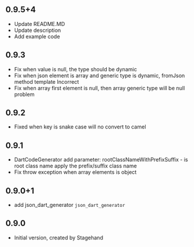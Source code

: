 ## 0.9.5+4
- Update README.MD
- Update description
- Add example code

## 0.9.3
- Fix when value is null, the type should be dynamic
- Fix when json element is array and generic type is dynamic, fromJson method template Incorrect
- Fix when array first element is null, then array generic type will be null problem

## 0.9.2
- Fixed when key is snake case will no convert to camel

## 0.9.1

- DartCodeGenerator add parameter: 
    rootClassNameWithPrefixSuffix - is root class name apply the prefix/suffix class name
- Fix throw exception when array elements is object 

## 0.9.0+1

- add json_dart_generator `json_dart_generator`

## 0.9.0

- Initial version, created by Stagehand
